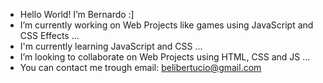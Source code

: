 - Hello World! I’m Bernardo :]
- I’m currently working on Web Projects like games using JavaScript and CSS Effects ...
- I'm currently learning JavaScript and CSS ...
- I’m looking to collaborate on Web Projects using HTML, CSS and JS ...
- You can contact me trough email: belibertucio@gmail.com

<!---
belibertucio/belibertucio is a ✨ special ✨ repository because its `README.md` (this file) appears on your GitHub profile.
You can click the Preview link to take a look at your changes.
--->
